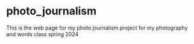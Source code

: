 # photo_journalism
 This is the web page for my photo journalism project for my photography and words class spring 2024
